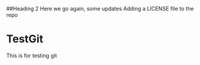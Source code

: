 ##Heading 2
Here we go again, some updates
Adding a LICENSE file to the repo
# TestGit
This is for testing git
